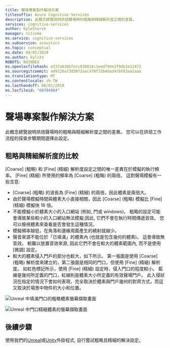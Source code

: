 ```yaml
---
title: 聲場專案製作解決方案
titlesuffix: Azure Cognitive Services
description: 此概念總覽說明烘焙聲場時的粗略與精細解析度之間的差異。
services: cognitive-services
author: KyleStorck
manager: nitinme
ms.service: cognitive-services
ms.subservice: acoustics
ms.topic: conceptual
ms.date: 04/05/2019
ms.author: kylsto
ROBOTS: NOINDEX
ms.openlocfilehash: e237a010bfecc038816c1eedf94e2f94b1e12472
ms.sourcegitcommit: ad9120a73d5072aac478f33b4dad47bf63aa1aaa
ms.translationtype: MT
ms.contentlocale: zh-TW
ms.lasthandoff: 08/01/2019
ms.locfileid: "68704864"
---
```

# <a name="project-acoustics-bake-resolution"></a>聲場專案製作解決方案
此概念總覽說明烘焙聲場時的粗略與精細解析度之間的差異。 您可以在烘焙工作流程的探查步驟期間選擇此設定。

## <a name="Coarse-vs-Fine-Resolution"></a>粗略與精細解析度的比較

[Coarse] \(粗略\) 和 [Fine] \(精細\) 解析度設定之間的唯一差異在於模擬的執行頻率。 [Fine] \(精細\) 所使用的頻率為 [Coarse] \(粗略\) 的兩倍。 這對聲場模擬有一些含意:

* [Coarse] \(粗略\) 的波長為 [Fine] \(精細\) 的兩倍，因此體素是兩倍大。
* 由於聲場模擬時間與體素大小直接相關，因此 [Coarse] \(粗略\) 模擬比 [Fine] \(精細\) 模擬快 16 倍。
* 不能模擬小於體素大小的入口網站 (例如, 門或 windows)。 粗略的設定可能會導致某些較小的入口網站無法模擬;因此, 它們不會在執行時間傳遞音效。 您可以檢視體素來查看是否會發生這種情況。
* 模擬頻率越低，在角落和邊緣周圍產生的繞射就越少。
* 聲音來源不能位於「已填滿」的體素內 (也就是包含幾何的體素)。 這會導致無音效。 較難以放置音效來源, 因此它們不會在較大的體素範圍內, 而不是使用 [微調] 設定。
* 較大的體素侵入門戶的部分也較大，如下所示。 第一張圖是使用 [Coarse] \(粗略\) 解析度來建立的，第二張圖是相同的門口，但使用 [Fine] \(精細\) 解析度。 如紅色標記所示，使用 [Fine] \(精細\) 設定時，侵入門口的程度較小。 藍線是幾何所定義的門口，紅線則是體素大小所定義的有效聲場門戶。 此入侵狀況在指定的情況下會如何表現，完全取決於體素與門戶幾何的對齊方式，而這又取決於場景中物件的大小和位置。

![Unreal 中填滿門口的粗略體素螢幕擷取畫面](media/unreal-coarse-bake.png)

![Unreal 中門口精細體素的螢幕擷取畫面](media/unreal-fine-bake.png)

## <a name="next-steps"></a>後續步驟

使用我們的[Unreal](unreal-baking.md)或[Unity](unity-baking.md)外掛程式, 自行嘗試粗略且精細的解決設定。
